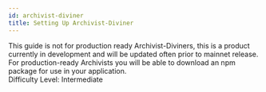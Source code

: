 ```yaml
---
id: archivist-diviner
title: Setting Up Archivist-Diviner
---
```


<div class="alert alert-danger text-center" role="alert">
  This guide is not for production ready Archivist-Diviners, this is a product currently in development and will be updated often prior to mainnet release. 
  For production-ready Archivists you will be able to download an npm package for use in your application.
</div>

<div class="alert alert-info text-center" role="alert">
  Difficulty Level: Intermediate
</div>